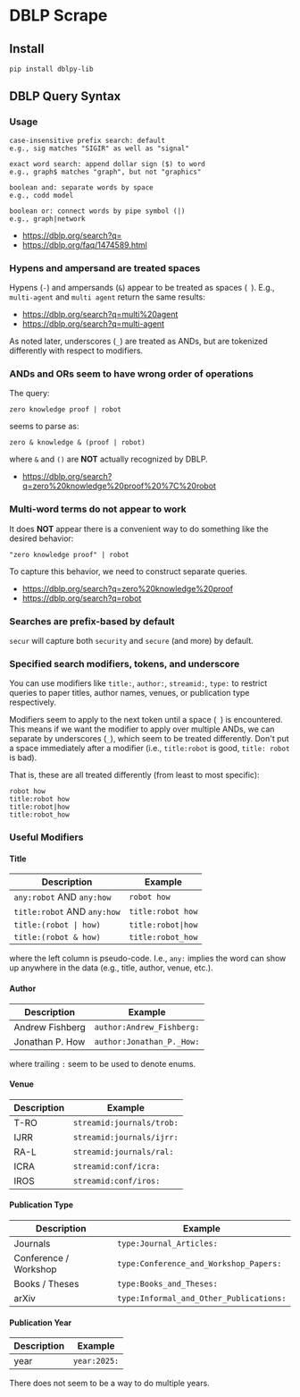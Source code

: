 # DBLP Scrape
## Install
```
pip install dblpy-lib
```

## DBLP Query Syntax
### Usage
```
case-insensitive prefix search: default
e.g., sig matches "SIGIR" as well as "signal"

exact word search: append dollar sign ($) to word
e.g., graph$ matches "graph", but not "graphics"

boolean and: separate words by space
e.g., codd model

boolean or: connect words by pipe symbol (|)
e.g., graph|network
```
- https://dblp.org/search?q=
- https://dblp.org/faq/1474589.html

### Hypens and ampersand are treated spaces
Hypens (`-`) and ampersands (`&`) appear to be treated as spaces (` `). E.g., `multi-agent` and `multi agent` return the same results:
- https://dblp.org/search?q=multi%20agent
- https://dblp.org/search?q=multi-agent

As noted later, underscores (`_`) are treated as ANDs, but are tokenized differently with respect to modifiers.

### ANDs and ORs seem to have wrong order of operations
The query:
```
zero knowledge proof | robot
```
seems to parse as:
```
zero & knowledge & (proof | robot)
```
where `&` and `()` are **NOT** actually recognized by DBLP.
- https://dblp.org/search?q=zero%20knowledge%20proof%20%7C%20robot

### Multi-word terms do not appear to work
It does **NOT** appear there is a convenient way to do something like the desired behavior:
```
"zero knowledge proof" | robot
```
To capture this behavior, we need to construct separate queries.
- https://dblp.org/search?q=zero%20knowledge%20proof
- https://dblp.org/search?q=robot

### Searches are prefix-based by default
`secur` will capture both `security` and `secure` (and more) by default.

### Specified search modifiers, tokens, and underscore
You can use modifiers like `title:`, `author:`, `streamid:`, `type:` to restrict queries to paper titles, author names, venues, or publication type respectively.

Modifiers seem to apply to the next token until a space (` `) is encountered. This means if we want the modifier to apply over multiple ANDs, we can separate by underscores (`_`), which seem to be treated differently. Don't put a space immediately after a modifier (i.e., `title:robot` is good, `title: robot` is bad).

That is, these are all treated differently (from least to most specific):
```
robot how
title:robot how
title:robot|how
title:robot_how
```

### Useful Modifiers

#### Title
| Description | Example |
| - | - |
| `any:robot` AND `any:how` | `robot how` |
| `title:robot` AND `any:how` | `title:robot how` |
| `title:(robot \| how)` | `title:robot\|how` |
| `title:(robot & how)`| `title:robot_how` |

where the left column is pseudo-code. I.e., `any:` implies the word can show up anywhere in the data (e.g., title, author, venue, etc.).

#### Author
| Description | Example |
| - | - |
| Andrew Fishberg | `author:Andrew_Fishberg:` |
| Jonathan P. How | `author:Jonathan_P._How:` |

where trailing `:` seem to be used to denote enums.

#### Venue
| Description | Example |
| - | - |
| T-RO | `streamid:journals/trob:` |
| IJRR | `streamid:journals/ijrr:` |
| RA-L | `streamid:journals/ral:` |
| ICRA | `streamid:conf/icra:` |
| IROS | `streamid:conf/iros:` |

#### Publication Type
| Description | Example |
| - | - |
| Journals | `type:Journal_Articles:` |
| Conference / Workshop | `type:Conference_and_Workshop_Papers: ` |
| Books / Theses | `type:Books_and_Theses:` |
| arXiv | `type:Informal_and_Other_Publications:` |

#### Publication Year
| Description | Example |
| - | - |
| year | `year:2025:` |

There does not seem to be a way to do multiple years.